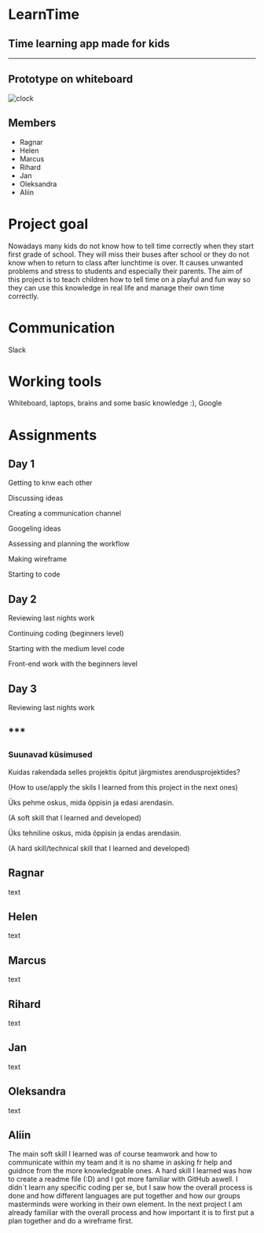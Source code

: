 # LearnTime
## Time learning app made for kids
-------------------------------------------
## Prototype on whiteboard
![clock](https://user-images.githubusercontent.com/71066639/192779112-69f25777-4427-41c3-ba54-42f760060c59.png)

## Members 
* Ragnar
* Helen
* Marcus
* Rihard
* Jan
* Oleksandra
* Aliin

# Project goal
Nowadays many kids do not know how to tell time correctly when they start first grade of school. They will miss their buses after school or they do not know when to return to class after lunchtime is over. It causes unwanted problems and stress to students and especially their parents. The aim of this project is to teach children how to tell time on a playful and fun way so they can use this knowledge in real life and manage their own time correctly.

# Communication
Slack

# Working tools
Whiteboard, laptops, brains and some basic knowledge :), Google

# Assignments
## Day 1
Getting to knw each other

Discussing ideas

Creating a communication channel

Googeling ideas

Assessing and planning the workflow

Making wireframe

Starting to code

## Day 2
Reviewing last nights work

Continuing coding (beginners level)

Starting with the medium level code

Front-end work with the beginners level


## Day 3
Reviewing last nights work




## ***
### Suunavad küsimused
Kuidas rakendada selles projektis õpitut järgmistes arendusprojektides? 

(How to use/apply the skils I learned from this project in the next ones)

Üks pehme oskus, mida õppisin ja edasi arendasin. 

(A soft skill that I learned and developed)

Üks tehniline oskus, mida õppisin ja endas arendasin. 

(A hard skill/technical skill that I learned and developed)

## Ragnar
text

## Helen
text

## Marcus
text

## Rihard
text

## Jan
text

## Oleksandra
text

## Aliin
The main soft skill I learned was of course teamwork and how to communicate within my team and it is no shame in asking fr help and guidnce from the more knowledgeable ones. A hard skill I learned was how to create a readme file (:D) and I got more familiar with GitHub aswell. I didn`t learn any specific coding per se, but I saw how the overall process is done and how different languages are put together and how our groups masterminds were working in their own element. In the next project I am already familiar with the overall process and how important it is to first put a plan together and do a wireframe first.
